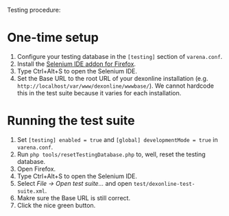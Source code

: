 Testing procedure:

One-time setup
==============

1. Configure your testing database in the `[testing]` section of `varena.conf`.
2. Install the [Selenium IDE addon for Firefox](https://addons.mozilla.org/en-US/firefox/addon/selenium-ide/).
3. Type Ctrl+Alt+S to open the Selenium IDE.
4. Set the Base URL to the root URL of your dexonline installation (e.g. `http://localhost/var/www/dexonline/wwwbase/`). We cannot hardcode this in the test suite because it varies for each installation.

Running the test suite
======================

1. Set `[testing] enabled = true` and `[global] developmentMode = true` in `varena.conf`.
2. Run `php tools/resetTestingDatabase.php` to, well, reset the testing database.
3. Open Firefox.
4. Type Ctrl+Alt+S to open the Selenium IDE.
5. Select _File -> Open test suite..._ and open `test/dexonline-test-suite.xml`.
6. Makre sure the Base URL is still correct.
7. Click the nice green button.

